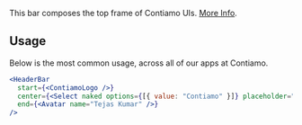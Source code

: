 This bar composes the top frame of Contiamo UIs. [More Info](https://github.com/contiamo/operational-ui/issues/475).

## Usage

Below is the most common usage, across all of our apps at Contiamo.

```jsx
<HeaderBar
  start={<ContiamoLogo />}
  center={<Select naked options={[{ value: "Contiamo" }]} placeholder="Select Project..." />}
  end={<Avatar name="Tejas Kumar" />}
/>
```
